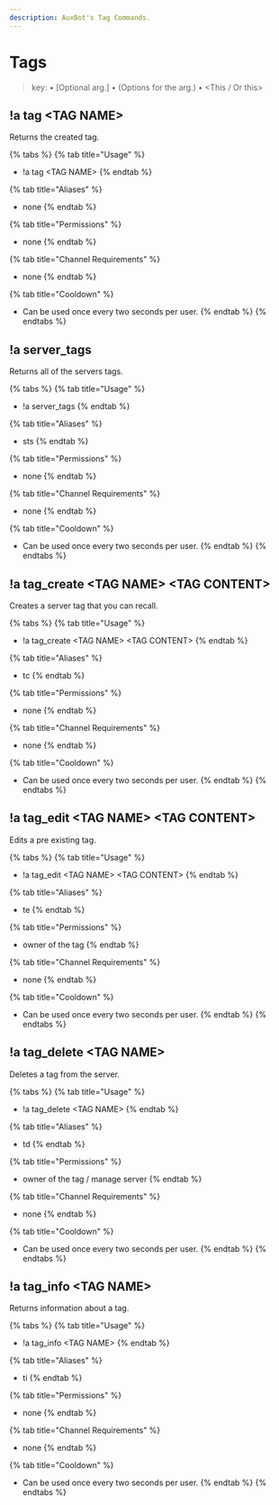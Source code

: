 ```yaml
---
description: AuxBot's Tag Commands.
---
```


# Tags

> key: • \[Optional arg.\] • \(Options for the arg.\) • &lt;This / Or this&gt;

## !a tag &lt;TAG NAME&gt;

Returns the created tag.

{% tabs %}
{% tab title="Usage" %}
* !a tag &lt;TAG NAME&gt;
{% endtab %}

{% tab title="Aliases" %}
* none
{% endtab %}

{% tab title="Permissions" %}
* none
{% endtab %}

{% tab title="Channel Requirements" %}
* none
{% endtab %}

{% tab title="Cooldown" %}
* Can be used once every two seconds per user.
{% endtab %}
{% endtabs %}

## !a server\_tags

Returns all of the servers tags.

{% tabs %}
{% tab title="Usage" %}
* !a server\_tags
{% endtab %}

{% tab title="Aliases" %}
* sts
{% endtab %}

{% tab title="Permissions" %}
* none
{% endtab %}

{% tab title="Channel Requirements" %}
* none
{% endtab %}

{% tab title="Cooldown" %}
* Can be used once every two seconds per user.
{% endtab %}
{% endtabs %}

## !a tag\_create &lt;TAG NAME&gt; &lt;TAG CONTENT&gt;

Creates a server tag that you can recall.

{% tabs %}
{% tab title="Usage" %}
* !a tag\_create &lt;TAG NAME&gt; &lt;TAG CONTENT&gt;
{% endtab %}

{% tab title="Aliases" %}
* tc
{% endtab %}

{% tab title="Permissions" %}
* none
{% endtab %}

{% tab title="Channel Requirements" %}
* none
{% endtab %}

{% tab title="Cooldown" %}
* Can be used once every two seconds per user.
{% endtab %}
{% endtabs %}

## !a tag\_edit &lt;TAG NAME&gt; &lt;TAG CONTENT&gt;

Edits a pre existing tag.

{% tabs %}
{% tab title="Usage" %}
* !a tag\_edit &lt;TAG NAME&gt; &lt;TAG CONTENT&gt;
{% endtab %}

{% tab title="Aliases" %}
* te
{% endtab %}

{% tab title="Permissions" %}
* owner of the tag
{% endtab %}

{% tab title="Channel Requirements" %}
* none
{% endtab %}

{% tab title="Cooldown" %}
* Can be used once every two seconds per user.
{% endtab %}
{% endtabs %}

## !a tag\_delete &lt;TAG NAME&gt;

Deletes a tag from the server.

{% tabs %}
{% tab title="Usage" %}
* !a tag\_delete &lt;TAG NAME&gt;
{% endtab %}

{% tab title="Aliases" %}
* td
{% endtab %}

{% tab title="Permissions" %}
* owner of the tag / manage server
{% endtab %}

{% tab title="Channel Requirements" %}
* none
{% endtab %}

{% tab title="Cooldown" %}
* Can be used once every two seconds per user.
{% endtab %}
{% endtabs %}

## !a tag\_info &lt;TAG NAME&gt;

Returns information about a tag.

{% tabs %}
{% tab title="Usage" %}
* !a tag\_info &lt;TAG NAME&gt;
{% endtab %}

{% tab title="Aliases" %}
* ti
{% endtab %}

{% tab title="Permissions" %}
* none
{% endtab %}

{% tab title="Channel Requirements" %}
* none
{% endtab %}

{% tab title="Cooldown" %}
* Can be used once every two seconds per user.
{% endtab %}
{% endtabs %}

